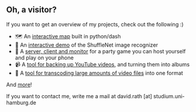 ## Oh, a visitor?
If you want to get an overview of my projects, check out the following :)
- 🗺️ An [interactive map](https://map.skynet.coypu.org/) built in python/dash
- 🤖 An [interactive demo](https://github.com/DavidBlavid/ShufflenetDemo) of the ShuffleNet image recognizer 
- 📱 A [server, client and monitor](https://github.com/DavidBlavid/mobile-participation) for a party game you can host yourself and play on your phone
- 📹 A [tool for backing up YouTube videos](https://github.com/DavidBlavid/YoutubeArchiver), and turning them into albums
- 🔄️ A [tool for transcoding large amounts of video files](https://github.com/DavidBlavid/media-transcoder) into one format

And [more](https://github.com/DavidBlavid?tab=repositories)!

If you want to contact me, write me a mail at david.rath [at] studium.uni-hamburg.de
